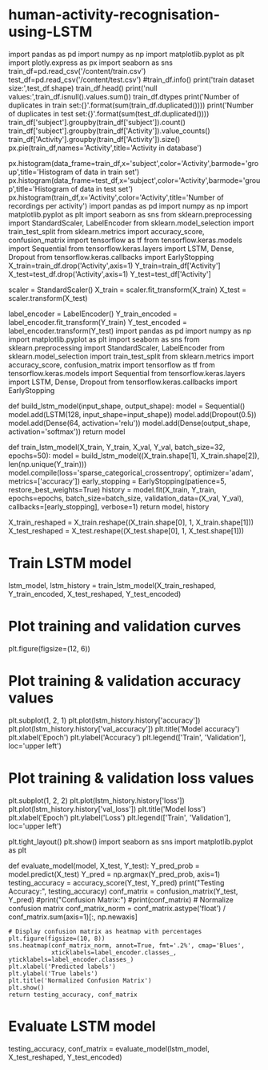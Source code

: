 # human-activity-recognisation-using-LSTM
import pandas as pd
import numpy as np
import matplotlib.pyplot as plt
import plotly.express as px
import seaborn as sns
train_df=pd.read_csv('/content/train.csv')
test_df=pd.read_csv('/content/test.csv')
#train_df.info()
print('train dataset size:',test_df.shape)
train_df.head()
print('null values:',train_df.isnull().values.sum())
train_df.dtypes
print('Number of duplicates in train set:{}'.format(sum(train_df.duplicated())))
print('Number of duplicates in test set:{}'.format(sum(test_df.duplicated())))
train_df['subject'].groupby(train_df['subject']).count()
train_df['subject'].groupby(train_df['Activity']).value_counts()
train_df['Activity'].groupby(train_df['Activity']).size()
px.pie(train_df,names='Activity',title='Activity in database')

px.histogram(data_frame=train_df,x='subject',color='Activity',barmode='group',title='Histogram of data in train set')
px.histogram(data_frame=test_df,x='subject',color='Activity',barmode='group',title='Histogram of data in test set')
px.histogram(train_df,x='Activity',color='Activity',title='Number of recordings per activity')
import pandas as pd
import numpy as np
import matplotlib.pyplot as plt
import seaborn as sns
from sklearn.preprocessing import StandardScaler, LabelEncoder
from sklearn.model_selection import train_test_split
from sklearn.metrics import accuracy_score, confusion_matrix
import tensorflow as tf
from tensorflow.keras.models import Sequential
from tensorflow.keras.layers import LSTM, Dense, Dropout
from tensorflow.keras.callbacks import EarlyStopping
X_train=train_df.drop('Activity',axis=1)
Y_train=train_df['Activity']
X_test=test_df.drop('Activity',axis=1)
Y_test=test_df['Activity']

scaler = StandardScaler()
X_train = scaler.fit_transform(X_train)
X_test = scaler.transform(X_test)

label_encoder = LabelEncoder()
Y_train_encoded = label_encoder.fit_transform(Y_train)
Y_test_encoded = label_encoder.transform(Y_test)
import pandas as pd
import numpy as np
import matplotlib.pyplot as plt
import seaborn as sns
from sklearn.preprocessing import StandardScaler, LabelEncoder
from sklearn.model_selection import train_test_split
from sklearn.metrics import accuracy_score, confusion_matrix
import tensorflow as tf
from tensorflow.keras.models import Sequential
from tensorflow.keras.layers import LSTM, Dense, Dropout
from tensorflow.keras.callbacks import EarlyStopping

def build_lstm_model(input_shape, output_shape):
    model = Sequential()
    model.add(LSTM(128, input_shape=input_shape))
    model.add(Dropout(0.5))
    model.add(Dense(64, activation='relu'))
    model.add(Dense(output_shape, activation='softmax'))
    return model

def train_lstm_model(X_train, Y_train, X_val, Y_val, batch_size=32, epochs=50):
    model = build_lstm_model((X_train.shape[1], X_train.shape[2]), len(np.unique(Y_train)))
    model.compile(loss='sparse_categorical_crossentropy', optimizer='adam', metrics=['accuracy'])
    early_stopping = EarlyStopping(patience=5, restore_best_weights=True)
    history = model.fit(X_train, Y_train, epochs=epochs, batch_size=batch_size,
                        validation_data=(X_val, Y_val), callbacks=[early_stopping], verbose=1)
    return model, history

X_train_reshaped = X_train.reshape((X_train.shape[0], 1, X_train.shape[1]))
X_test_reshaped = X_test.reshape((X_test.shape[0], 1, X_test.shape[1]))

# Train LSTM model
lstm_model, lstm_history = train_lstm_model(X_train_reshaped, Y_train_encoded,
                                            X_test_reshaped, Y_test_encoded)
# Plot training and validation curves
plt.figure(figsize=(12, 6))

# Plot training & validation accuracy values
plt.subplot(1, 2, 1)
plt.plot(lstm_history.history['accuracy'])
plt.plot(lstm_history.history['val_accuracy'])
plt.title('Model accuracy')
plt.xlabel('Epoch')
plt.ylabel('Accuracy')
plt.legend(['Train', 'Validation'], loc='upper left')

# Plot training & validation loss values
plt.subplot(1, 2, 2)
plt.plot(lstm_history.history['loss'])
plt.plot(lstm_history.history['val_loss'])
plt.title('Model loss')
plt.xlabel('Epoch')
plt.ylabel('Loss')
plt.legend(['Train', 'Validation'], loc='upper left')

plt.tight_layout()
plt.show()
import seaborn as sns
import matplotlib.pyplot as plt

def evaluate_model(model, X_test, Y_test):
    Y_pred_prob = model.predict(X_test)
    Y_pred = np.argmax(Y_pred_prob, axis=1)
    testing_accuracy = accuracy_score(Y_test, Y_pred)
    print("Testing Accuracy:", testing_accuracy)
    conf_matrix = confusion_matrix(Y_test, Y_pred)
    #print("Confusion Matrix:")
    #print(conf_matrix)
    # Normalize confusion matrix
    conf_matrix_norm = conf_matrix.astype('float') / conf_matrix.sum(axis=1)[:, np.newaxis]

    # Display confusion matrix as heatmap with percentages
    plt.figure(figsize=(10, 8))
    sns.heatmap(conf_matrix_norm, annot=True, fmt='.2%', cmap='Blues',
                xticklabels=label_encoder.classes_, yticklabels=label_encoder.classes_)
    plt.xlabel('Predicted labels')
    plt.ylabel('True labels')
    plt.title('Normalized Confusion Matrix')
    plt.show()
    return testing_accuracy, conf_matrix

# Evaluate LSTM model
testing_accuracy, conf_matrix = evaluate_model(lstm_model, X_test_reshaped, Y_test_encoded)
